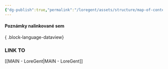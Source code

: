 ```yaml
---
{"dg-publish":true,"permalink":"/loregent/assets/structure/map-of-content/moc-magia/"}
---
```


#### Poznámky nalinkované sem


{ .block-language-dataview}

### LINK TO
[[MAIN - LoreGent\|MAIN - LoreGent]]